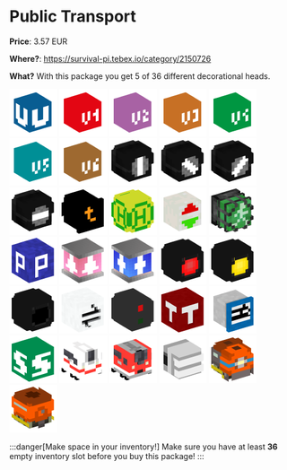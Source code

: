 # Public Transport

**Price**: 3.57 EUR

**Where?**: https://survival-pi.tebex.io/category/2150726

**What?** With this package you get 5 of 36 different decorational heads.

![40167](2576e3aea553fe27f8b6d478bf475f8a.webp)
![40222](85013bb7fc447e05e1f2bf08a8192b9a.webp)
![40225](a7c4111c2461a6bd7e13963a17c9e27b.webp)
![40220](e7d18dc89a679ed20941a93e0cbc770b.webp)
![40224](58b038ac6cde8be75c9e0654409cbc37.webp)
![40221](f715fec02fb7d50179b0e7f6f0ebb213.webp)
![40223](8f5a9aedca52ce13c0f36e41b6dfc203.webp)
![33496](5f9ff1e29a63cfb7a8dc7549f8ffc3f9.webp)
![33495](a7ec31c1790741a16deb06d452e6e3a8.webp)
![33494](0c18279e944d90d642bf2b5c94d87d6e.webp)
![33493](0e14e1a5b63a43c5081ff559c4eb21a4.webp)
![30565](c03300d2c9c7db697f96fe5403506d70.webp)
![23498](ef7c56e9c6c690d334a51aa726aef9af.webp)
![24182](436093b14782364f5562fce2341aae57.webp)
![41761](c3dbe1333158dd012551121b5bac0fbe.webp)
![26622](5b6e76cc59220da177fb23d473dde800.webp)
![73259](3e105527352ee4983380ab93f26cd939.webp)
![73258](006ed2c04ff2d76d6cb6a1687d9d0834.webp)
![61626](e6706e3dfaad460779bc7fd7eab285a9.webp)
![61625](a375e3858849977cf6e03e6ace37878f.webp)
![61627](df7738d0e0b88102f62725e174fa4332.webp)
![54203](1847a62c11f233672193d6f785f4a816.webp)
![33791](11ac79bb86d80c646b2fd1eec9b44485.webp)
![48047](f309603adae89ecffc770364767adeea.webp)
![46484](5dc6cc74ae22b8b26518d29c14df7c55.webp)
![45732](0e10837f70ca16debc02e44f3e3e762a.webp)
![51309](9ba12956a0929977e6538e4e647f78bc.webp)
![51308](1573d2b454d711ec80a54d140eaaf7f1.webp)
![44573](26cb3a75d286d7a15a1fd7cc02b059c3.webp)
![14872](02aa548d287f998e8c0b1be7f9e39702.webp)
![14871](edbec94e93981f852d3dd4c8bbbd0ba6.webp)

:::danger[Make space in your inventory!]
Make sure you have at least **36** empty inventory slot before you buy this package!
:::